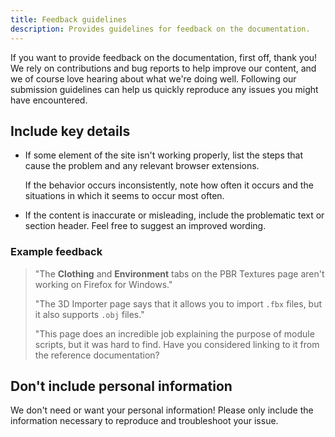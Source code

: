 ```yaml
---
title: Feedback guidelines
description: Provides guidelines for feedback on the documentation.
---
```


If you want to provide feedback on the documentation, first off, thank you! We rely on contributions and bug reports to help improve our content, and we of course love hearing about what we're doing well. Following our submission guidelines can help us quickly reproduce any issues you might have encountered.

## Include key details

- If some element of the site isn't working properly, list the steps that cause the problem and any relevant browser extensions.

  If the behavior occurs inconsistently, note how often it occurs and the situations in which it seems to occur most often.

- If the content is inaccurate or misleading, include the problematic text or section header. Feel free to suggest an improved wording.

### Example feedback

> "The **Clothing** and **Environment** tabs on the PBR Textures page aren't working on Firefox for Windows."
>
> "The 3D Importer page says that it allows you to import `.fbx` files, but it also supports `.obj` files."
>
> "This page does an incredible job explaining the purpose of module scripts, but it was hard to find. Have you considered linking to it from the reference documentation?

## Don't include personal information

We don't need or want your personal information! Please only include the information necessary to reproduce and troubleshoot your issue.
